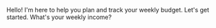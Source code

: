 Hello! I'm here to help you plan and track your weekly budget. Let's get started. What's your weekly income?